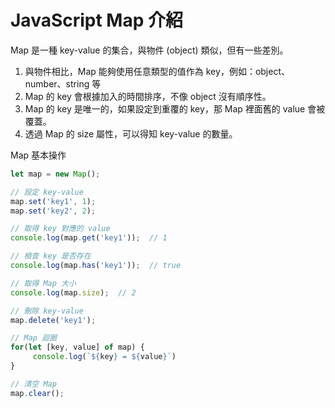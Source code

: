 # JavaScript Map 介紹
Map 是一種 key-value 的集合，與物件 (object) 類似，但有一些差別。
1. 與物件相比，Map 能夠使用任意類型的值作為 key，例如：object、number、string 等
2. Map 的 key 會根據加入的時間排序，不像 object 沒有順序性。
3. Map 的 key 是唯一的，如果設定到重覆的 key，那 Map 裡面舊的 value 會被覆蓋。
4. 透過 Map 的 size 屬性，可以得知 key-value 的數量。

Map 基本操作
```js
let map = new Map();

// 設定 key-value
map.set('key1', 1);
map.set('key2', 2);

// 取得 key 對應的 value
console.log(map.get('key1'));  // 1

// 檢查 key 是否存在
console.log(map.has('key1'));  // true

// 取得 Map 大小
console.log(map.size);  // 2

// 刪除 key-value
map.delete('key1');

// Map 迴圈
for(let [key, value] of map) {
     console.log(`${key} = ${value}`)
}

// 清空 Map
map.clear();
```